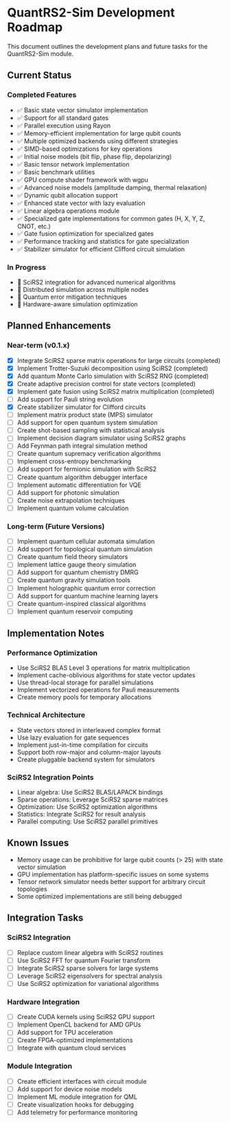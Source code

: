 # QuantRS2-Sim Development Roadmap

This document outlines the development plans and future tasks for the QuantRS2-Sim module.

## Current Status

### Completed Features

- ✅ Basic state vector simulator implementation
- ✅ Support for all standard gates
- ✅ Parallel execution using Rayon
- ✅ Memory-efficient implementation for large qubit counts
- ✅ Multiple optimized backends using different strategies
- ✅ SIMD-based optimizations for key operations
- ✅ Initial noise models (bit flip, phase flip, depolarizing)
- ✅ Basic tensor network implementation
- ✅ Basic benchmark utilities
- ✅ GPU compute shader framework with wgpu
- ✅ Advanced noise models (amplitude damping, thermal relaxation)
- ✅ Dynamic qubit allocation support
- ✅ Enhanced state vector with lazy evaluation
- ✅ Linear algebra operations module
- ✅ Specialized gate implementations for common gates (H, X, Y, Z, CNOT, etc.)
- ✅ Gate fusion optimization for specialized gates
- ✅ Performance tracking and statistics for gate specialization
- ✅ Stabilizer simulator for efficient Clifford circuit simulation

### In Progress

- 🔄 SciRS2 integration for advanced numerical algorithms
- 🔄 Distributed simulation across multiple nodes
- 🔄 Quantum error mitigation techniques
- 🔄 Hardware-aware simulation optimization

## Planned Enhancements

### Near-term (v0.1.x)

- [x] Integrate SciRS2 sparse matrix operations for large circuits (completed)
- [x] Implement Trotter-Suzuki decomposition using SciRS2 (completed)
- [x] Add quantum Monte Carlo simulation with SciRS2 RNG (completed)
- [x] Create adaptive precision control for state vectors (completed)
- [x] Implement gate fusion using SciRS2 matrix multiplication (completed)
- [ ] Add support for Pauli string evolution
- [x] Create stabilizer simulator for Clifford circuits
- [ ] Implement matrix product state (MPS) simulator
- [ ] Add support for open quantum system simulation
- [ ] Create shot-based sampling with statistical analysis
- [ ] Implement decision diagram simulator using SciRS2 graphs
- [ ] Add Feynman path integral simulation method
- [ ] Create quantum supremacy verification algorithms
- [ ] Implement cross-entropy benchmarking
- [ ] Add support for fermionic simulation with SciRS2
- [ ] Create quantum algorithm debugger interface
- [ ] Implement automatic differentiation for VQE
- [ ] Add support for photonic simulation
- [ ] Create noise extrapolation techniques
- [ ] Implement quantum volume calculation

### Long-term (Future Versions)

- [ ] Implement quantum cellular automata simulation
- [ ] Add support for topological quantum simulation
- [ ] Create quantum field theory simulators
- [ ] Implement lattice gauge theory simulation
- [ ] Add support for quantum chemistry DMRG
- [ ] Create quantum gravity simulation tools
- [ ] Implement holographic quantum error correction
- [ ] Add support for quantum machine learning layers
- [ ] Create quantum-inspired classical algorithms
- [ ] Implement quantum reservoir computing

## Implementation Notes

### Performance Optimization
- Use SciRS2 BLAS Level 3 operations for matrix multiplication
- Implement cache-oblivious algorithms for state vector updates
- Use thread-local storage for parallel simulations
- Implement vectorized operations for Pauli measurements
- Create memory pools for temporary allocations

### Technical Architecture
- State vectors stored in interleaved complex format
- Use lazy evaluation for gate sequences
- Implement just-in-time compilation for circuits
- Support both row-major and column-major layouts
- Create pluggable backend system for simulators

### SciRS2 Integration Points
- Linear algebra: Use SciRS2 BLAS/LAPACK bindings
- Sparse operations: Leverage SciRS2 sparse matrices
- Optimization: Use SciRS2 optimization algorithms
- Statistics: Integrate SciRS2 for result analysis
- Parallel computing: Use SciRS2 parallel primitives

## Known Issues

- Memory usage can be prohibitive for large qubit counts (> 25) with state vector simulation
- GPU implementation has platform-specific issues on some systems
- Tensor network simulator needs better support for arbitrary circuit topologies
- Some optimized implementations are still being debugged

## Integration Tasks

### SciRS2 Integration
- [ ] Replace custom linear algebra with SciRS2 routines
- [ ] Use SciRS2 FFT for quantum Fourier transform
- [ ] Integrate SciRS2 sparse solvers for large systems
- [ ] Leverage SciRS2 eigensolvers for spectral analysis
- [ ] Use SciRS2 optimization for variational algorithms

### Hardware Integration
- [ ] Create CUDA kernels using SciRS2 GPU support
- [ ] Implement OpenCL backend for AMD GPUs
- [ ] Add support for TPU acceleration
- [ ] Create FPGA-optimized implementations
- [ ] Integrate with quantum cloud services

### Module Integration
- [ ] Create efficient interfaces with circuit module
- [ ] Add support for device noise models
- [ ] Implement ML module integration for QML
- [ ] Create visualization hooks for debugging
- [ ] Add telemetry for performance monitoring